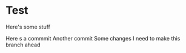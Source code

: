 # Test
Here's some stuff

Here
s
a
commmit
Another commit
Some changes
I need to make this branch ahead
